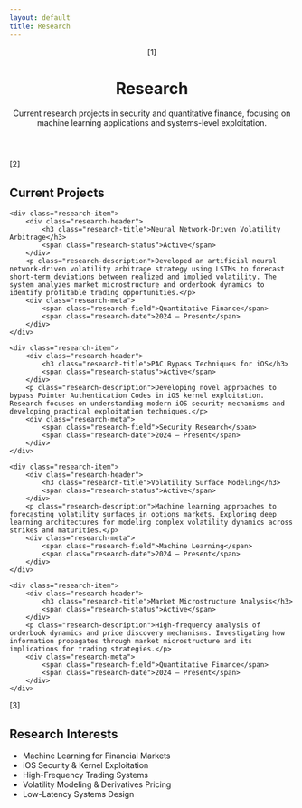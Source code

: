```yaml
---
layout: default
title: Research
---
```


<header class="page-header">
    <span class="page-marker">[1]</span>
    <h1>Research</h1>
    <p class="intro">Current research projects in security and quantitative finance, focusing on machine learning applications and systems-level exploitation.</p>
</header>

<section class="research-section">
    <span class="section-marker">[2]</span>
    <h2>Current Projects</h2>
    
    <div class="research-item">
        <div class="research-header">
            <h3 class="research-title">Neural Network-Driven Volatility Arbitrage</h3>
            <span class="research-status">Active</span>
        </div>
        <p class="research-description">Developed an artificial neural network-driven volatility arbitrage strategy using LSTMs to forecast short-term deviations between realized and implied volatility. The system analyzes market microstructure and orderbook dynamics to identify profitable trading opportunities.</p>
        <div class="research-meta">
            <span class="research-field">Quantitative Finance</span>
            <span class="research-date">2024 – Present</span>
        </div>
    </div>

    <div class="research-item">
        <div class="research-header">
            <h3 class="research-title">PAC Bypass Techniques for iOS</h3>
            <span class="research-status">Active</span>
        </div>
        <p class="research-description">Developing novel approaches to bypass Pointer Authentication Codes in iOS kernel exploitation. Research focuses on understanding modern iOS security mechanisms and developing practical exploitation techniques.</p>
        <div class="research-meta">
            <span class="research-field">Security Research</span>
            <span class="research-date">2024 – Present</span>
        </div>
    </div>

    <div class="research-item">
        <div class="research-header">
            <h3 class="research-title">Volatility Surface Modeling</h3>
            <span class="research-status">Active</span>
        </div>
        <p class="research-description">Machine learning approaches to forecasting volatility surfaces in options markets. Exploring deep learning architectures for modeling complex volatility dynamics across strikes and maturities.</p>
        <div class="research-meta">
            <span class="research-field">Machine Learning</span>
            <span class="research-date">2024 – Present</span>
        </div>
    </div>

    <div class="research-item">
        <div class="research-header">
            <h3 class="research-title">Market Microstructure Analysis</h3>
            <span class="research-status">Active</span>
        </div>
        <p class="research-description">High-frequency analysis of orderbook dynamics and price discovery mechanisms. Investigating how information propagates through market microstructure and its implications for trading strategies.</p>
        <div class="research-meta">
            <span class="research-field">Quantitative Finance</span>
            <span class="research-date">2024 – Present</span>
        </div>
    </div>
</section>

<section class="interests-section">
    <span class="section-marker">[3]</span>
    <h2>Research Interests</h2>
    <ul class="interests-list">
        <li>Machine Learning for Financial Markets</li>
        <li>iOS Security & Kernel Exploitation</li>
        <li>High-Frequency Trading Systems</li>
        <li>Volatility Modeling & Derivatives Pricing</li>
        <li>Low-Latency Systems Design</li>
    </ul>
</section>
